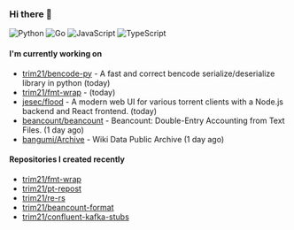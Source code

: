 ### Hi there 👋

![Python](https://img.shields.io/badge/python-3670A0?style=for-the-badge&logo=python&logoColor=ffdd54)
![Go](https://img.shields.io/badge/go-%2300ADD8.svg?style=for-the-badge&logo=go&logoColor=white)
![JavaScript](https://img.shields.io/badge/javascript-%23323330.svg?style=for-the-badge&logo=javascript&logoColor=%23F7DF1E)
![TypeScript](https://img.shields.io/badge/typescript-%23007ACC.svg?style=for-the-badge&logo=typescript&logoColor=white)

#### I'm currently working on

- [trim21/bencode-py](https://github.com/trim21/bencode-py) - A fast and correct bencode serialize/deserialize library in python (today)
- [trim21/fmt-wrap](https://github.com/trim21/fmt-wrap) -  (today)
- [jesec/flood](https://github.com/jesec/flood) - A modern web UI for various torrent clients with a Node.js backend and React frontend. (today)
- [beancount/beancount](https://github.com/beancount/beancount) - Beancount: Double-Entry Accounting from Text Files. (1 day ago)
- [bangumi/Archive](https://github.com/bangumi/Archive) - Wiki Data Public Archive (1 day ago)

#### Repositories I created recently

- [trim21/fmt-wrap](https://github.com/trim21/fmt-wrap)
- [trim21/pt-repost](https://github.com/trim21/pt-repost)
- [trim21/re-rs](https://github.com/trim21/re-rs)
- [trim21/beancount-format](https://github.com/trim21/beancount-format)
- [trim21/confluent-kafka-stubs](https://github.com/trim21/confluent-kafka-stubs)
